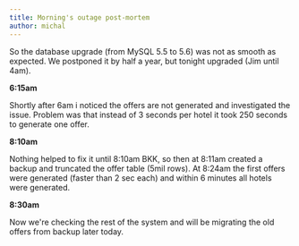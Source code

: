 ```yaml
---
title: Morning's outage post-mortem
author: michal
---
```


So the database upgrade (from MySQL 5.5 to 5.6) was not as smooth as expected. We postponed it by half a year, but tonight upgraded (Jim until 4am).

**6:15am**
 
Shortly after 6am i noticed the offers are not generated and investigated the issue. Problem was that instead of 3 seconds per hotel it took 250 seconds to generate one offer.
 
**8:10am**
 
Nothing helped to fix it until 8:10am BKK, so then at 8:11am created a backup and truncated the offer table (5mil rows).
At 8:24am the first offers were generated (faster than 2 sec each) and within 6 minutes all hotels were generated.
 
**8:30am**
 
Now we're checking the rest of the system and will be migrating the old offers from backup later today.
